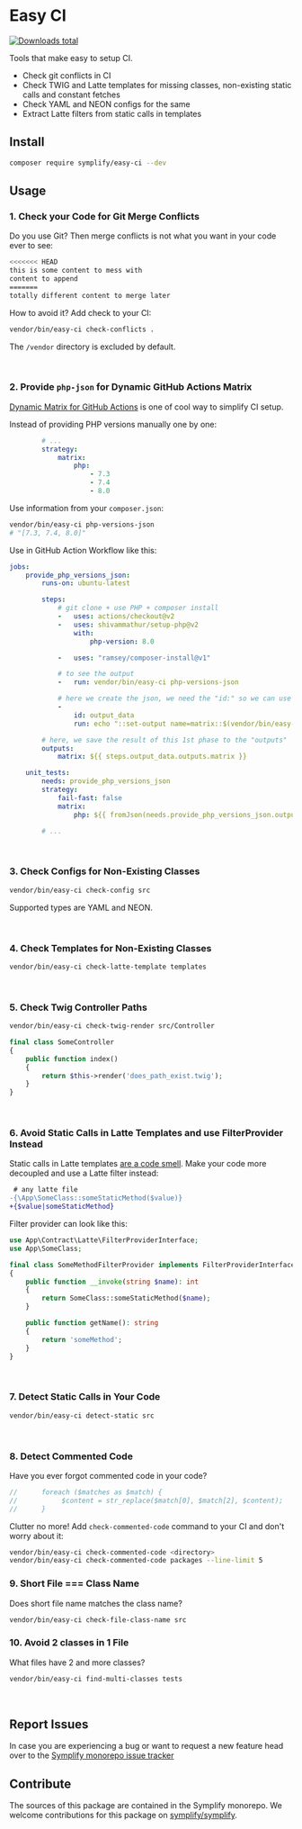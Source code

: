 # Easy CI

[![Downloads total](https://img.shields.io/packagist/dt/symplify/easy-ci.svg?style=flat-square)](https://packagist.org/packages/symplify/easy-ci/stats)

Tools that make easy to setup CI.

- Check git conflicts in CI
- Check TWIG and Latte templates for missing classes, non-existing static calls and constant fetches
- Check YAML and NEON configs for the same
- Extract Latte filters from static calls in templates

## Install

```bash
composer require symplify/easy-ci --dev
```

## Usage

### 1. Check your Code for Git Merge Conflicts

Do you use Git? Then merge conflicts is not what you want in your code ever to see:

```bash
<<<<<<< HEAD
this is some content to mess with
content to append
=======
totally different content to merge later
````

How to avoid it? Add check to your CI:

```bash
vendor/bin/easy-ci check-conflicts .
```

The `/vendor` directory is excluded by default.

<br>

### 2. Provide `php-json` for Dynamic GitHub Actions Matrix

[Dynamic Matrix for GitHub Actions](https://tomasvotruba.com/blog/2020/11/16/how-to-make-dynamic-matrix-in-github-actions/) is one of cool way to simplify CI setup.

Instead of providing PHP versions manually one by one:

```yaml
        # ...
        strategy:
            matrix:
                php:
                    - 7.3
                    - 7.4
                    - 8.0
```

Use information from your `composer.json`:

```bash
vendor/bin/easy-ci php-versions-json
# "[7.3, 7.4, 8.0]"
```

Use in GitHub Action Workflow like this:

```yaml
jobs:
    provide_php_versions_json:
        runs-on: ubuntu-latest

        steps:
            # git clone + use PHP + composer install
            -   uses: actions/checkout@v2
            -   uses: shivammathur/setup-php@v2
                with:
                    php-version: 8.0

            -   uses: "ramsey/composer-install@v1"

            # to see the output
            -   run: vendor/bin/easy-ci php-versions-json

            # here we create the json, we need the "id:" so we can use it in "outputs" bellow
            -
                id: output_data
                run: echo "::set-output name=matrix::$(vendor/bin/easy-ci php-versions-json)"

        # here, we save the result of this 1st phase to the "outputs"
        outputs:
            matrix: ${{ steps.output_data.outputs.matrix }}

    unit_tests:
        needs: provide_php_versions_json
        strategy:
            fail-fast: false
            matrix:
                php: ${{ fromJson(needs.provide_php_versions_json.outputs.matrix) }}

        # ...
```

<br>

### 3. Check Configs for Non-Existing Classes

```bash
vendor/bin/easy-ci check-config src
```

Supported types are YAML and NEON.

<br>

### 4. Check Templates for Non-Existing Classes

```bash
vendor/bin/easy-ci check-latte-template templates
```

<br>

### 5. Check Twig Controller Paths

```bash
vendor/bin/easy-ci check-twig-render src/Controller
```

```php
final class SomeController
{
    public function index()
    {
        return $this->render('does_path_exist.twig');
    }
}
```

<br>

### 6. Avoid Static Calls in Latte Templates and use FilterProvider Instead

Static calls in Latte templates [are a code smell](https://tomasvotruba.com/blog/2020/08/17/how-to-get-rid-of-magic-static-and-chaos-from-latte-filters). Make your code more decoupled and use a Latte filter instead:

```diff
 # any latte file
-{\App\SomeClass::someStaticMethod($value)}
+{$value|someStaticMethod}
```

Filter provider can look like this:

```php
use App\Contract\Latte\FilterProviderInterface;
use App\SomeClass;

final class SomeMethodFilterProvider implements FilterProviderInterface
{
    public function __invoke(string $name): int
    {
        return SomeClass::someStaticMethod($name);
    }

    public function getName(): string
    {
        return 'someMethod';
    }
}
```

<br>

### 7. Detect Static Calls in Your Code

```bash
vendor/bin/easy-ci detect-static src
```

<br>

### 8. Detect Commented Code

Have you ever forgot commented code in your code?

```php
//      foreach ($matches as $match) {
//           $content = str_replace($match[0], $match[2], $content);
//      }
```

Clutter no more! Add `check-commented-code` command to your CI and don't worry about it:

```bash
vendor/bin/easy-ci check-commented-code <directory>
vendor/bin/easy-ci check-commented-code packages --line-limit 5
```

### 9. Short File === Class Name

Does short file name matches the class name?

```bash
vendor/bin/easy-ci check-file-class-name src
```

### 10. Avoid 2 classes in 1 File

What files have 2 and more classes?

```bash
vendor/bin/easy-ci find-multi-classes tests
```

<br>

## Report Issues

In case you are experiencing a bug or want to request a new feature head over to the [Symplify monorepo issue tracker](https://github.com/symplify/symplify/issues)

## Contribute

The sources of this package are contained in the Symplify monorepo. We welcome contributions for this package on [symplify/symplify](https://github.com/symplify/symplify).
